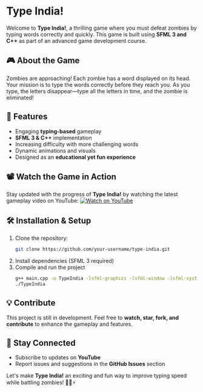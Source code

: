 # Type India!

Welcome to **Type India!**, a thrilling game where you must defeat zombies by typing words correctly and quickly. This game is built using **SFML 3 and C++** as part of an advanced game development course.

## 🎮 About the Game
Zombies are approaching! Each zombie has a word displayed on its head. Your mission is to type the words correctly before they reach you. As you type, the letters disappear—type all the letters in time, and the zombie is eliminated!

## 🚀 Features
- Engaging **typing-based** gameplay
- **SFML 3 & C++** implementation
- Increasing difficulty with more challenging words
- Dynamic animations and visuals
- Designed as an **educational yet fun experience**

## 📽️ Watch the Game in Action
Stay updated with the progress of **Type India!** by watching the latest gameplay video on YouTube:
[![Watch on YouTube](https://img.youtube.com/vi/cPv1DAPT_1I/0.jpg)](https://youtu.be/cPv1DAPT_1I?si=DWcxCqtLHY6sjofj)

## 🛠️ Installation & Setup
1. Clone the repository:
   ```sh
   git clone https://github.com/your-username/type-india.git
   ```
2. Install dependencies (SFML 3 required)
3. Compile and run the project
   ```sh
   g++ main.cpp -o TypeIndia -lsfml-graphics -lsfml-window -lsfml-system
   ./TypeIndia
   ```

## 💡 Contribute
This project is still in development. Feel free to **watch, star, fork, and contribute** to enhance the gameplay and features.

## 📢 Stay Connected
- Subscribe to updates on **YouTube**
- Report issues and suggestions in the **GitHub Issues** section

Let's make **Type India!** an exciting and fun way to improve typing speed while battling zombies! 🧟‍♂️⚡

